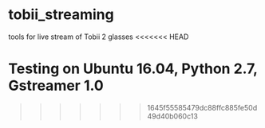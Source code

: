 # tobii_streaming
tools for live stream of Tobii 2 glasses
<<<<<<< HEAD


Testing on Ubuntu 16.04, Python 2.7, Gstreamer 1.0
=======
>>>>>>> 1645f55585479dc88ffc885fe50d49d40b060c13
